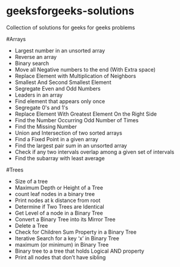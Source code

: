 # geeksforgeeks-solutions
Collection of solutions for geeks for geeks problems

#Arrays
- Largest number in an unsorted array
- Reverse an array
- Binary search
- Move all Negative numbers to the end (With Extra space)
- Replace Element with Multiplication of Neighbors
- Smallest And Second Smallest Element
- Segregate Even and Odd Numbers
- Leaders in an array
- Find element that appears only once
- Segregate 0's and 1's
- Replace Element With Greatest Element On the Right Side
- Find the Number Occurring Odd Number of Times
- Find the Missing Number
- Union and Intersection of two sorted arrays
- Find a Fixed Point in a given array
- Find the largest pair sum in an unsorted array
- Check if any two intervals overlap among a given set of intervals
- Find the subarray with least average

#Trees
- Size of a tree
- Maximum Depth or Height of a Tree
- count leaf nodes in a binary tree
- Print nodes at k distance from root
- Determine if Two Trees are Identical
- Get Level of a node in a Binary Tree
- Convert a Binary Tree into its Mirror Tree
- Delete a Tree
- Check for Children Sum Property in a Binary Tree
- Iterative Search for a key ‘x’ in Binary Tree
- maximum (or minimum) in Binary Tree
- Binary tree to a tree that holds Logical AND property
- Print all nodes that don’t have sibling